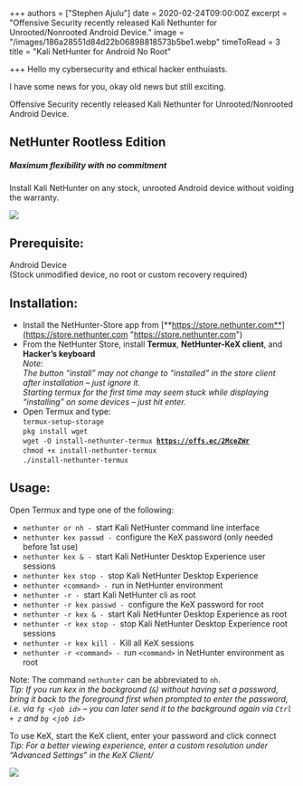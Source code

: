 +++
authors = ["Stephen Ajulu"]
date = 2020-02-24T09:00:00Z
excerpt = "Offensive Security recently released Kali Nethunter for Unrooted/Nonrooted Android Device."
image = "/images/186a28551d84d22b06898818573b5be1.webp"
timeToRead = 3
title = "Kali NetHunter for Android No Root"

+++
Hello my cybersecurity and ethical hacker enthuiasts.

I have some news for you, okay old news but still exciting.

Offensive Security recently released Kali Nethunter for Unrooted/Nonrooted Android Device.

## NetHunter Rootless Edition

##### _Maximum flexibility with no commitment_

Install Kali NetHunter on any stock, unrooted Android device without voiding the warranty.

![](/images/010-NH-Rootless-Installation_Start_s.webp)

## Prerequisite:

Android Device  
(Stock unmodified device, no root or custom recovery required)

## Installation:

* Install the NetHunter-Store app from [**https://store.nethunter.com**](https://store.nethunter.com "https://store.nethunter.com")
* From the NetHunter Store, install **Termux**, **NetHunter-KeX client**, and **Hacker’s keyboard**  
  _Note:_  
  _The button “install” may not change to “installed” in the store client after installation – just ignore it._  
  _Starting termux for the first time may seem stuck while displaying “installing” on some devices – just hit enter._
* Open Termux and type:  
  `termux-setup-storage`  
  `pkg install wget`  
  `wget -O install-nethunter-termux `[**`https://offs.ec/2MceZWr`**](https://store.nethunter.com "https://store.nethunter.com")  
  `chmod +x install-nethunter-termux`  
  `./install-nethunter-termux`

## Usage:

Open Termux and type one of the following:

* `nethunter or nh - `start Kali NetHunter command line interface
* `nethunter kex passwd - `configure the KeX password (only needed before 1st use)
* `nethunter kex & - `start Kali NetHunter Desktop Experience user sessions
* `nethunter kex stop - `stop Kali NetHunter Desktop Experience
* `nethunter <command> - `run in NetHunter environment
* `nethunter -r - `start Kali NetHunter cli as root
* `nethunter -r kex passwd - `configure the KeX password for root
* `nethunter -r kex & - `start Kali NetHunter Desktop Experience as root
* `nethunter -r kex stop - `stop Kali NetHunter Desktop Experience root sessions
* `nethunter -r kex kill - `Kill all KeX sessions
* `nethunter -r <command> - `run `<command>` in NetHunter environment as root

Note: The command `nethunter` can be abbreviated to `nh`.  
_Tip: If you run kex in the background (`&`) without having set a password, bring it back to the foreground first when prompted to enter the password, i.e. via `fg <job id>` – you can later send it to the background again via `Ctrl + z` and `bg <job id>`_

To use KeX, start the KeX client, enter your password and click connect  
_Tip: For a better viewing experience, enter a custom resolution under “Advanced Settings” in the KeX Client/_

![](/images/020-NH-Rootless-KeX_s.webp)
